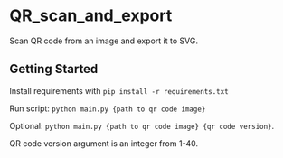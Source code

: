 QR_scan_and_export
==============================

Scan QR code from an image and export it to SVG.

Getting Started
------------
Install requirements with `pip install -r requirements.txt`

Run script:
`python main.py {path to qr code image}`

Optional: 
`python main.py {path to qr code image} {qr code version}`.

QR code version argument is an integer from 1-40.
